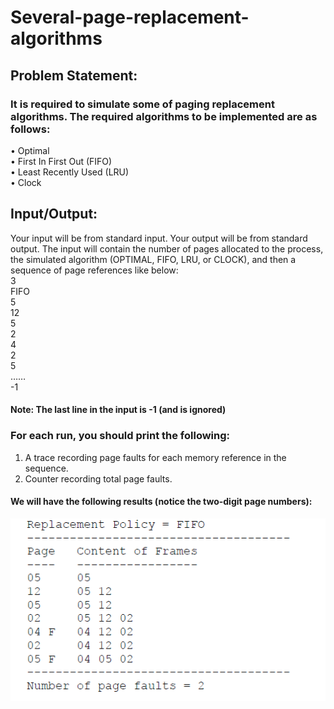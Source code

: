 # Several-page-replacement-algorithms

## Problem Statement:
### It is required to simulate some of paging replacement algorithms. The required algorithms to be implemented are as follows:
• Optimal<br>
• First In First Out (FIFO)<br>
• Least Recently Used (LRU)<br>
• Clock
## Input/Output:
Your input will be from standard input. Your output will be from standard output. 
The input will contain the number of pages allocated to the process, the simulated algorithm (OPTIMAL, FIFO, LRU, or CLOCK), and then a sequence of page references like below:<br>
3<br>
FIFO<br>
5<br>
12<br>
5<br>
2<br>
4<br>
2<br>
5<br>
……<br>
-1<br>
#### Note:  The last line in the input is -1 (and is ignored)<br>
### For each run, you should print the following:<br>
1. A trace recording page faults for each memory reference in the sequence.<br>
2. Counter recording total page faults.<br>
#### We will have the following results (notice the two-digit page numbers):
![](output.PNG)
